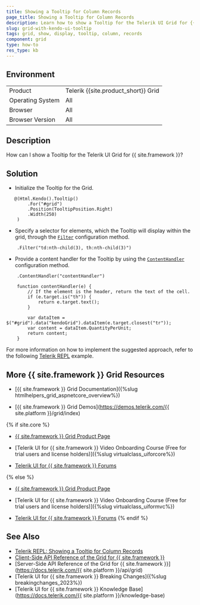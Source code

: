 ```yaml
---
title: Showing a Tooltip for Column Records
page_title: Showing a Tooltip for Column Records 
description: Learn how to show a Tooltip for the Telerik UI Grid for {{ site.framework }}. Find the solution in the Knowledge Base section of the {{ site.product }} documentation.
slug: grid-with-kendo-ui-tooltip
tags: grid, show, display, tooltip, column, records
component: grid
type: how-to
res_type: kb
---
```


## Environment

<table>
 <tr>
  <td>Product</td>
  <td>Telerik {{site.product_short}} Grid</td>
 </tr>
 <tr>
  <td>Operating System</td>
  <td>All</td>
 </tr>
 <tr>
  <td>Browser</td>
  <td>All</td>
 </tr>
 <tr>
  <td>Browser Version</td>
  <td>All</td>
 </tr>
</table>

## Description

How can I show a Tooltip for the Telerik UI Grid for {{ site.framework }}?

## Solution

* Initialize the Tooltip for the Grid.

```
   @(Html.Kendo().Tooltip()
        .For("#grid")
        .Position(TooltipPosition.Right)
        .Width(250)
    )
```
* Specify a selector for elements, which the Tooltip will display within the grid, through the [`Filter`](https://docs.telerik.com/aspnet-core/api/kendo.mvc.ui.fluent/tooltipbuilderbase#filtersystemstring) configuration method.

```
    .Filter("td:nth-child(3), th:nth-child(3)")
```
* Provide a content handler for the Tooltip by using the [`ContentHandler`](https://docs.telerik.com/aspnet-core/api/kendo.mvc.ui.fluent/tooltipbuilderbase#contenthandlersystemstring) configuration method.

```
    .ContentHandler("contentHandler")

    function contentHandler(e) {
        // If the element is the header, return the text of the cell.
        if (e.target.is("th")) {
            return e.target.text();
        }

        var dataItem = $("#grid").data("kendoGrid").dataItem(e.target.closest("tr"));
        var content = dataItem.QuantityPerUnit;
        return content;
    }
```

For more information on how to implement the suggested approach, refer to the following [Telerik REPL](https://netcorerepl.telerik.com/wbFwPSOU598jCogS44) example.

## More {{ site.framework }} Grid Resources

* [{{ site.framework }} Grid Documentation]({%slug htmlhelpers_grid_aspnetcore_overview%})

* [{{ site.framework }} Grid Demos](https://demos.telerik.com/{{ site.platform }}/grid/index)

{% if site.core %}
* [{{ site.framework }} Grid Product Page](https://www.telerik.com/aspnet-core-ui/grid)

* [Telerik UI for {{ site.framework }} Video Onboarding Course (Free for trial users and license holders)]({%slug virtualclass_uiforcore%})

* [Telerik UI for {{ site.framework }} Forums](https://www.telerik.com/forums/aspnet-core-ui)

{% else %}
* [{{ site.framework }} Grid Product Page](https://www.telerik.com/aspnet-mvc/grid)

* [Telerik UI for {{ site.framework }} Video Onboarding Course (Free for trial users and license holders)]({%slug virtualclass_uiformvc%})

* [Telerik UI for {{ site.framework }} Forums](https://www.telerik.com/forums/aspnet-mvc)
{% endif %}

## See Also

* [Telerik REPL: Showing a Tooltip for Column Records](https://netcorerepl.telerik.com/wbFwPSOU598jCogS44)
* [Client-Side API Reference of the Grid for {{ site.framework }}](https://docs.telerik.com/kendo-ui/api/javascript/ui/grid)
* [Server-Side API Reference of the Grid for {{ site.framework }}](https://docs.telerik.com/{{ site.platform }}/api/grid)
* [Telerik UI for {{ site.framework }} Breaking Changes]({%slug breakingchanges_2023%})
* [Telerik UI for {{ site.framework }} Knowledge Base](https://docs.telerik.com/{{ site.platform }}/knowledge-base)
